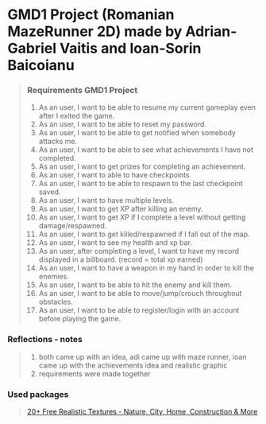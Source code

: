 ﻿
# GMD1 Project (Romanian MazeRunner 2D) made by Adrian-Gabriel Vaitis and Ioan-Sorin Baicoianu
> ### Requirements GMD1 Project
>   1.  As an user, I want to be able to resume my current gameplay even after I exited the game.
>   2. As an user, I want to be able to reset my password.
>   3. As an user, I want to be able to get notified when somebody attacks me.
>   4. As an user, I want to be able to see what achievements I have not completed.
>   5. As an user, I want to get prizes for completing an achievement.
>   6. As an user, I want to able to have checkpoints.
>   7. As an user, I want to be able to respawn to the last checkpoint saved.
>   8. As an user, I want to have multiple levels.
>   9. As an user, I want to get XP after killing an enemy.
>   10. As an user, I want to get XP if I complete a level without getting damage/respawned.
>   11. As an user, I want to get killed/respawned if I fall out of the map.
>   12. As an user, I want to see my health and xp bar.
>   13. As an user, after completing a level, I want to have my record displayed in a billboard. (record = total xp earned)
>   14. As an user, I want to have a weapon in my hand in order to kill the enemies.
>   15. As an user, I want to be able to hit the enemy and kill them.
>   16. As an user, I want to be able to move/jump/crouch throughout obstacles.
>   17. As an user, I want to be able to register/login with an account before playing the game.


### Reflections - notes
> 1. both came up with an idea, adi came up with maze runner, ioan came up with the achievements idea and realistic graphic
> 2. requirements were made together 

### Used packages
> [20+ Free Realistic Textures - Nature, City, Home, Construction & More](https://assetstore.unity.com/packages/2d/textures-materials/20-free-realistic-textures-nature-city-home-construction-more-240323)
